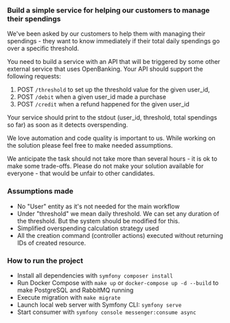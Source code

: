 ### Build a simple service for helping our customers to manage their spendings

We've been asked by our customers to help them with managing their spendings - they want to know immediately if their total daily spendings go over a specific threshold.

You need to build a service with an API that will be triggered by some other external service that uses OpenBanking. Your API should support the following requests:

1. POST `/threshold` to set up the threshold value for the given user_id,
2. POST `/debit` when a given user_id made a purchase
3. POST `/credit` when a refund happened for the given user_id

Your service should print to the stdout (user_id, threshold, total spendings so far) as soon as it detects overspending.

We love automation and code quality is important to us. While working on the solution please feel free to make needed assumptions.

We anticipate the task should not take more than several hours - it is ok to make some trade-offs. Please do not make your solution available for everyone - that would be unfair to other candidates.


### Assumptions made
- No "User" entity as it's not needed for the main workflow
- Under "threshold" we mean daily threshold. We can set any duration of the threshold. But the system should be modified for this.
- Simplified overspending calculation strategy used
- All the creation command (controller actions) executed without returning IDs of created resource.


### How to run the project
- Install all dependencies with `symfony composer install`
- Run Docker Compose with `make up` or `docker-compose up -d --build` to make PostgreSQL and RabbitMQ running
- Execute migration with `make migrate`
- Launch local web server with Symfony CLI: `symfony serve`
- Start consumer with `symfony console messenger:consume async`